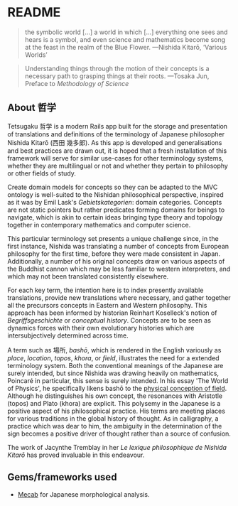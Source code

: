 # README

> the symbolic world […] a world in which […] everything one sees and hears is a symbol, and even science and mathematics become song at the feast in the realm of the Blue Flower. —Nishida Kitarō, ‘Various Worlds’

> Understanding things through the motion of their concepts is a necessary path to grasping things at their roots. —Tosaka Jun, Preface to *Methodology of Science*

## About 哲学
Tetsugaku 哲学 is a modern Rails app built for the storage and presentation of translations and definitions of the terminology of Japanese philosopher Nishida Kitarō (西田 幾多郎). As this app is developed and generalisations and best practices are drawn out, it is hoped that a fresh installation of this framework will serve for similar use-cases for other terminology systems, whether they are multilingual or not and whether they pertain to philosophy or other fields of study.

Create domain models for concepts so they can be adapted to the MVC ontology is well-suited to the Nishidan philosophical perspective, inspired as it was by Emil Lask's *Gebietskategorien*: domain categories. Concepts are not static pointers but rather predicates forming domains for beings to navigate, which is akin to certain ideas bringing type theory and topology together in contemporary mathematics and computer science. 

This particular terminology set presents a unique challenge since, in the first instance, Nishida was translating a number of concepts from European philosophy for the first time, before they were made consistent in Japan. Additionally, a number of his original concepts draw on various aspects of the Buddhist cannon which may be less familiar to western interpreters, and which may not been translated consistently elsewhere.

For each key term, the intention here is to index presently available translations, provide new translations where necessary, and gather together all the precursors concepts in Eastern and Western philosophy. This approach has been informed by historian Reinhart Koselleck's notion of *Begriffsgeschichte* or *conceptual history*. Concepts are to be seen as dynamics forces with their own evolutionary histories which are intersubjectively determined across time.

A term such as 場所, *bashō*, which is rendered in the English variously as *place*, *location*, *topos*, *khora*, or *field*, illustrates the need for a extended terminology system. Both the conventional meanings of the Japanese are surely intended, but since Nishida was drawing heavily on mathematics, Poincaré in particular, this sense is surely intended. In his essay 'The World of Physics', he specifically likens bashō to the [physical conception of field](https://en.wikipedia.org/wiki/Field_(physics)). Although he distinguishes his own concept, the resonances with Aristotle (topos) and Plato (khora) are explicit. This polysemy in the Japanese is a positive aspect of his philosophical practice. His terms are meeting places for various traditions in the global history of thought. As in calligraphy, a practice which was dear to him, the ambiguity in the determination of the sign becomes a positive driver of thought rather than a source of confusion.

The work of Jacynthe Tremblay in her *Le lexique philosophique de Nishida Kitarō* has proved invaluable in this endeavour.

## Gems/frameworks used
- [Mecab](https://github.com/markburns/mecab) for Japanese morphological analysis.